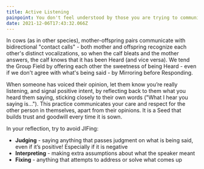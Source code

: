 ```yaml
---
title: Active Listening
painpoint: You don't feel understood by those you are trying to communicat with
date: 2021-12-06T17:43:32.066Z
---
```

In cows (as in other species), mother-offspring pairs communicate with bidirectional "contact calls" - both mother and offspring recognize each other's distinct vocalizations, so when the calf bleats and the mother answers, the calf knows that it has been Heard (and vice versa).  We tend the Group Field by offering each other the sweetness of being Heard - even if we don't agree with what's being said - by Mirroring before Responding. 

When someone has voiced their opinion, let them know you’re really listening, and signal positive intent, by reflecting back to them what you heard them saying, sticking closely to their own words ("What I hear you saying is…"). This practice communicates your care and respect for the other person in themselves, apart from their opinions. It is a Seed that builds trust and goodwill every time it is sown. 

In your reflection, try to avoid JIFing:

* **Judging** - saying anything that passes
  judgment on what is being said, even if
  it’s positive! Especially if it is negative
* **Interpreting** - making extra assumptions
  about what the speaker meant
* **Fixing** - anything that attempts to
  address or solve what comes up